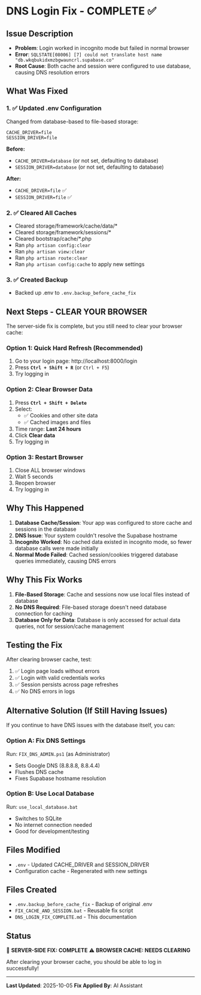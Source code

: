 # DNS Login Fix - COMPLETE ✅

## Issue Description
- **Problem**: Login worked in incognito mode but failed in normal browser
- **Error**: `SQLSTATE[08006] [7] could not translate host name "db.wkqbukidxmzbgwauncrl.supabase.co"`
- **Root Cause**: Both cache and session were configured to use database, causing DNS resolution errors

## What Was Fixed

### 1. ✅ Updated .env Configuration
Changed from database-based to file-based storage:
```env
CACHE_DRIVER=file
SESSION_DRIVER=file
```

**Before:**
- `CACHE_DRIVER=database` (or not set, defaulting to database)
- `SESSION_DRIVER=database` (or not set, defaulting to database)

**After:**
- `CACHE_DRIVER=file` ✅
- `SESSION_DRIVER=file` ✅

### 2. ✅ Cleared All Caches
- Cleared storage/framework/cache/data/*
- Cleared storage/framework/sessions/*
- Cleared bootstrap/cache/*.php
- Ran `php artisan config:clear`
- Ran `php artisan view:clear`
- Ran `php artisan route:clear`
- Ran `php artisan config:cache` to apply new settings

### 3. ✅ Created Backup
- Backed up .env to `.env.backup_before_cache_fix`

## Next Steps - CLEAR YOUR BROWSER

The server-side fix is complete, but you still need to clear your browser cache:

### Option 1: Quick Hard Refresh (Recommended)
1. Go to your login page: http://localhost:8000/login
2. Press **`Ctrl + Shift + R`** (or `Ctrl + F5`)
3. Try logging in

### Option 2: Clear Browser Data
1. Press **`Ctrl + Shift + Delete`**
2. Select:
   - ✅ Cookies and other site data
   - ✅ Cached images and files
3. Time range: **Last 24 hours**
4. Click **Clear data**
5. Try logging in

### Option 3: Restart Browser
1. Close ALL browser windows
2. Wait 5 seconds
3. Reopen browser
4. Try logging in

## Why This Happened

1. **Database Cache/Session**: Your app was configured to store cache and sessions in the database
2. **DNS Issue**: Your system couldn't resolve the Supabase hostname
3. **Incognito Worked**: No cached data existed in incognito mode, so fewer database calls were made initially
4. **Normal Mode Failed**: Cached session/cookies triggered database queries immediately, causing DNS errors

## Why This Fix Works

1. **File-Based Storage**: Cache and sessions now use local files instead of database
2. **No DNS Required**: File-based storage doesn't need database connection for caching
3. **Database Only for Data**: Database is only accessed for actual data queries, not for session/cache management

## Testing the Fix

After clearing browser cache, test:
1. ✅ Login page loads without errors
2. ✅ Login with valid credentials works
3. ✅ Session persists across page refreshes
4. ✅ No DNS errors in logs

## Alternative Solution (If Still Having Issues)

If you continue to have DNS issues with the database itself, you can:

### Option A: Fix DNS Settings
Run: `FIX_DNS_ADMIN.ps1` (as Administrator)
- Sets Google DNS (8.8.8.8, 8.8.4.4)
- Flushes DNS cache
- Fixes Supabase hostname resolution

### Option B: Use Local Database
Run: `use_local_database.bat`
- Switches to SQLite
- No internet connection needed
- Good for development/testing

## Files Modified
- `.env` - Updated CACHE_DRIVER and SESSION_DRIVER
- Configuration cache - Regenerated with new settings

## Files Created
- `.env.backup_before_cache_fix` - Backup of original .env
- `FIX_CACHE_AND_SESSION.bat` - Reusable fix script
- `DNS_LOGIN_FIX_COMPLETE.md` - This documentation

## Status
🎉 **SERVER-SIDE FIX: COMPLETE**
⚠️ **BROWSER CACHE: NEEDS CLEARING**

After clearing your browser cache, you should be able to log in successfully!

---

**Last Updated**: 2025-10-05
**Fix Applied By**: AI Assistant

